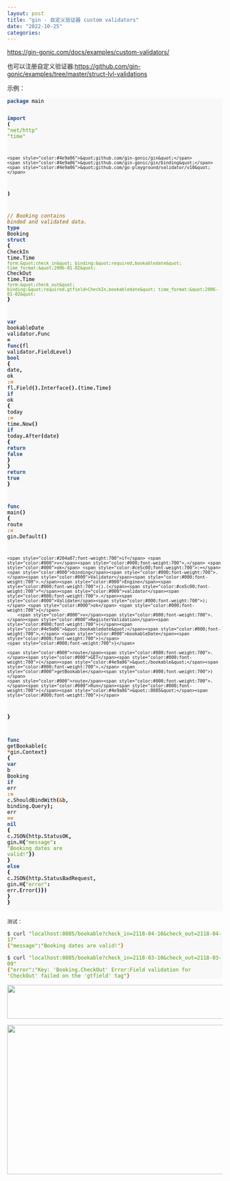 ```yaml
---
layout: post
title: "gin - 自定义验证器 custom validators"
date: "2022-10-25"
categories: 
---
```

<p><a href="https://gin-gonic.com/docs/examples/custom-validators/">https://gin-gonic.com/docs/examples/custom-validators/</a></p>

<p>也可以注册自定义验证器:<a href="https://github.com/gin-gonic/examples/tree/master/struct-lvl-validations">https://github.com/gin-gonic/examples/tree/master/struct-lvl-validations</a></p>

<p>示例：</p>

<div class="highlight">
<pre style="background-color:#f8f8f8;-moz-tab-size:4;-o-tab-size:4;tab-size:4">
<code class="language-go" data-lang="go"><span style="color:#204a87;font-weight:700">package</span> <span style="color:#000">main</span>

<span style="color:#204a87;font-weight:700">import</span> <span style="color:#000;font-weight:700">(</span>
	<span style="color:#4e9a06">&quot;net/http&quot;</span>
	<span style="color:#4e9a06">&quot;time&quot;</span>

	<span style="color:#4e9a06">&quot;github.com/gin-gonic/gin&quot;</span>
	<span style="color:#4e9a06">&quot;github.com/gin-gonic/gin/binding&quot;</span>
	<span style="color:#4e9a06">&quot;github.com/go-playground/validator/v10&quot;</span>
<span style="color:#000;font-weight:700">)</span>

<span style="color:#8f5902;font-style:italic">// Booking contains binded and validated data.
</span><span style="color:#204a87;font-weight:700">type</span> <span style="color:#000">Booking</span> <span style="color:#204a87;font-weight:700">struct</span> <span style="color:#000;font-weight:700">{</span>
	<span style="color:#000">CheckIn</span>  <span style="color:#000">time</span><span style="color:#000;font-weight:700">.</span><span style="color:#000">Time</span> <span style="color:#4e9a06">`form:&quot;check_in&quot; binding:&quot;required,bookabledate&quot; time_format:&quot;2006-01-02&quot;`</span>
	<span style="color:#000">CheckOut</span> <span style="color:#000">time</span><span style="color:#000;font-weight:700">.</span><span style="color:#000">Time</span> <span style="color:#4e9a06">`form:&quot;check_out&quot; binding:&quot;required,gtfield=CheckIn,bookabledate&quot; time_format:&quot;2006-01-02&quot;`</span>
<span style="color:#000;font-weight:700">}</span>

<span style="color:#204a87;font-weight:700">var</span> <span style="color:#000">bookableDate</span> <span style="color:#000">validator</span><span style="color:#000;font-weight:700">.</span><span style="color:#000">Func</span> <span style="color:#000;font-weight:700">=</span> <span style="color:#204a87;font-weight:700">func</span><span style="color:#000;font-weight:700">(</span><span style="color:#000">fl</span> <span style="color:#000">validator</span><span style="color:#000;font-weight:700">.</span><span style="color:#000">FieldLevel</span><span style="color:#000;font-weight:700">)</span> <span style="color:#204a87;font-weight:700">bool</span> <span style="color:#000;font-weight:700">{</span>
	<span style="color:#000">date</span><span style="color:#000;font-weight:700">,</span> <span style="color:#000">ok</span> <span style="color:#ce5c00;font-weight:700">:=</span> <span style="color:#000">fl</span><span style="color:#000;font-weight:700">.</span><span style="color:#000">Field</span><span style="color:#000;font-weight:700">().</span><span style="color:#000">Interface</span><span style="color:#000;font-weight:700">().(</span><span style="color:#000">time</span><span style="color:#000;font-weight:700">.</span><span style="color:#000">Time</span><span style="color:#000;font-weight:700">)</span>
	<span style="color:#204a87;font-weight:700">if</span> <span style="color:#000">ok</span> <span style="color:#000;font-weight:700">{</span>
		<span style="color:#000">today</span> <span style="color:#ce5c00;font-weight:700">:=</span> <span style="color:#000">time</span><span style="color:#000;font-weight:700">.</span><span style="color:#000">Now</span><span style="color:#000;font-weight:700">()</span>
		<span style="color:#204a87;font-weight:700">if</span> <span style="color:#000">today</span><span style="color:#000;font-weight:700">.</span><span style="color:#000">After</span><span style="color:#000;font-weight:700">(</span><span style="color:#000">date</span><span style="color:#000;font-weight:700">)</span> <span style="color:#000;font-weight:700">{</span>
			<span style="color:#204a87;font-weight:700">return</span> <span style="color:#204a87;font-weight:700">false</span>
		<span style="color:#000;font-weight:700">}</span>
	<span style="color:#000;font-weight:700">}</span>
	<span style="color:#204a87;font-weight:700">return</span> <span style="color:#204a87;font-weight:700">true</span>
<span style="color:#000;font-weight:700">}</span>

<span style="color:#204a87;font-weight:700">func</span> <span style="color:#000">main</span><span style="color:#000;font-weight:700">()</span> <span style="color:#000;font-weight:700">{</span>
	<span style="color:#000">route</span> <span style="color:#ce5c00;font-weight:700">:=</span> <span style="color:#000">gin</span><span style="color:#000;font-weight:700">.</span><span style="color:#000">Default</span><span style="color:#000;font-weight:700">()</span>

	<span style="color:#204a87;font-weight:700">if</span> <span style="color:#000">v</span><span style="color:#000;font-weight:700">,</span> <span style="color:#000">ok</span> <span style="color:#ce5c00;font-weight:700">:=</span> <span style="color:#000">binding</span><span style="color:#000;font-weight:700">.</span><span style="color:#000">Validator</span><span style="color:#000;font-weight:700">.</span><span style="color:#000">Engine</span><span style="color:#000;font-weight:700">().(</span><span style="color:#ce5c00;font-weight:700">*</span><span style="color:#000">validator</span><span style="color:#000;font-weight:700">.</span><span style="color:#000">Validate</span><span style="color:#000;font-weight:700">);</span> <span style="color:#000">ok</span> <span style="color:#000;font-weight:700">{</span>
		<span style="color:#000">v</span><span style="color:#000;font-weight:700">.</span><span style="color:#000">RegisterValidation</span><span style="color:#000;font-weight:700">(</span><span style="color:#4e9a06">&quot;bookabledate&quot;</span><span style="color:#000;font-weight:700">,</span> <span style="color:#000">bookableDate</span><span style="color:#000;font-weight:700">)</span>
	<span style="color:#000;font-weight:700">}</span>

	<span style="color:#000">route</span><span style="color:#000;font-weight:700">.</span><span style="color:#000">GET</span><span style="color:#000;font-weight:700">(</span><span style="color:#4e9a06">&quot;/bookable&quot;</span><span style="color:#000;font-weight:700">,</span> <span style="color:#000">getBookable</span><span style="color:#000;font-weight:700">)</span>
	<span style="color:#000">route</span><span style="color:#000;font-weight:700">.</span><span style="color:#000">Run</span><span style="color:#000;font-weight:700">(</span><span style="color:#4e9a06">&quot;:8085&quot;</span><span style="color:#000;font-weight:700">)</span>
<span style="color:#000;font-weight:700">}</span>

<span style="color:#204a87;font-weight:700">func</span> <span style="color:#000">getBookable</span><span style="color:#000;font-weight:700">(</span><span style="color:#000">c</span> <span style="color:#ce5c00;font-weight:700">*</span><span style="color:#000">gin</span><span style="color:#000;font-weight:700">.</span><span style="color:#000">Context</span><span style="color:#000;font-weight:700">)</span> <span style="color:#000;font-weight:700">{</span>
	<span style="color:#204a87;font-weight:700">var</span> <span style="color:#000">b</span> <span style="color:#000">Booking</span>
	<span style="color:#204a87;font-weight:700">if</span> <span style="color:#000">err</span> <span style="color:#ce5c00;font-weight:700">:=</span> <span style="color:#000">c</span><span style="color:#000;font-weight:700">.</span><span style="color:#000">ShouldBindWith</span><span style="color:#000;font-weight:700">(</span><span style="color:#ce5c00;font-weight:700">&amp;</span><span style="color:#000">b</span><span style="color:#000;font-weight:700">,</span> <span style="color:#000">binding</span><span style="color:#000;font-weight:700">.</span><span style="color:#000">Query</span><span style="color:#000;font-weight:700">);</span> <span style="color:#000">err</span> <span style="color:#ce5c00;font-weight:700">==</span> <span style="color:#204a87;font-weight:700">nil</span> <span style="color:#000;font-weight:700">{</span>
		<span style="color:#000">c</span><span style="color:#000;font-weight:700">.</span><span style="color:#000">JSON</span><span style="color:#000;font-weight:700">(</span><span style="color:#000">http</span><span style="color:#000;font-weight:700">.</span><span style="color:#000">StatusOK</span><span style="color:#000;font-weight:700">,</span> <span style="color:#000">gin</span><span style="color:#000;font-weight:700">.</span><span style="color:#000">H</span><span style="color:#000;font-weight:700">{</span><span style="color:#4e9a06">&quot;message&quot;</span><span style="color:#000;font-weight:700">:</span> <span style="color:#4e9a06">&quot;Booking dates are valid!&quot;</span><span style="color:#000;font-weight:700">})</span>
	<span style="color:#000;font-weight:700">}</span> <span style="color:#204a87;font-weight:700">else</span> <span style="color:#000;font-weight:700">{</span>
		<span style="color:#000">c</span><span style="color:#000;font-weight:700">.</span><span style="color:#000">JSON</span><span style="color:#000;font-weight:700">(</span><span style="color:#000">http</span><span style="color:#000;font-weight:700">.</span><span style="color:#000">StatusBadRequest</span><span style="color:#000;font-weight:700">,</span> <span style="color:#000">gin</span><span style="color:#000;font-weight:700">.</span><span style="color:#000">H</span><span style="color:#000;font-weight:700">{</span><span style="color:#4e9a06">&quot;error&quot;</span><span style="color:#000;font-weight:700">:</span> <span style="color:#000">err</span><span style="color:#000;font-weight:700">.</span><span style="color:#000">Error</span><span style="color:#000;font-weight:700">()})</span>
	<span style="color:#000;font-weight:700">}</span>
<span style="color:#000;font-weight:700">}</span>
</code></pre>

<p><code class="language-go" data-lang="go">测试：</code></p>

<pre style="background-color:#f8f8f8;-moz-tab-size:4;-o-tab-size:4;tab-size:4">
<code class="language-sh" data-lang="sh">$ curl <span style="color:#4e9a06">&quot;localhost:8085/bookable?check_in=2118-04-16&amp;check_out=2118-04-17&quot;</span>
<span style="color:#ce5c00;font-weight:700">{</span><span style="color:#4e9a06">&quot;message&quot;</span>:<span style="color:#4e9a06">&quot;Booking dates are valid!&quot;</span><span style="color:#ce5c00;font-weight:700">}</span>

$ curl <span style="color:#4e9a06">&quot;localhost:8085/bookable?check_in=2118-03-10&amp;check_out=2118-03-09&quot;</span>
<span style="color:#ce5c00;font-weight:700">{</span><span style="color:#4e9a06">&quot;error&quot;</span>:<span style="color:#4e9a06">&quot;Key: &#39;Booking.CheckOut&#39; Error:Field validation for &#39;CheckOut&#39; failed on the &#39;gtfield&#39; tag&quot;</span><span style="color:#ce5c00;font-weight:700">}</span>
</code></pre>

<p><img height="79" src="/uploads/ckeditor/pictures/634/image-20221025102800-1.png" width="1620" /></p>

<p><img height="348" src="/uploads/ckeditor/pictures/635/image-20221025102828-2.png" width="1458" /></p>
</div>


